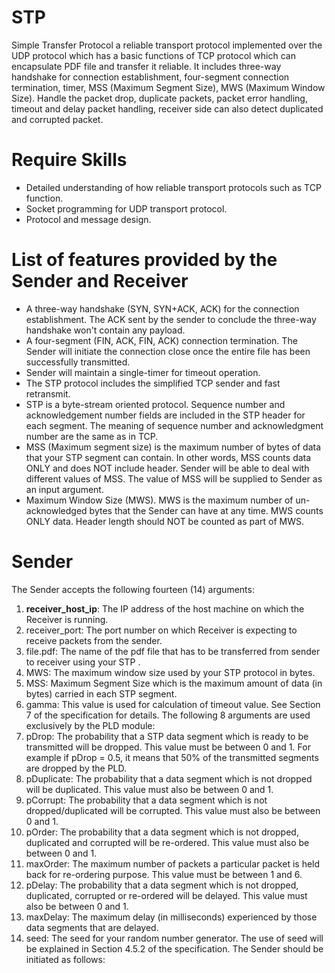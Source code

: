 # STP
Simple Transfer Protocol
a reliable transport protocol implemented over the UDP protocol which has a basic functions of TCP protocol which can encapsulate PDF file and transfer it reliable. It includes three-way handshake for connection establishment, four-segment connection termination, timer, MSS (Maximum Segment Size), MWS (Maximum Window Size). Handle the packet drop, duplicate packets, packet error handling, timeout and delay packet handling, receiver side can also detect duplicated and corrupted packet. 

# Require Skills
* Detailed understanding of how reliable transport protocols such as TCP function.
* Socket programming for UDP transport protocol.
* Protocol and message design.

# List of features provided by the Sender and Receiver
* A three-way handshake (SYN, SYN+ACK, ACK) for the connection establishment. The ACK sent by the sender to conclude the three-way handshake won't contain any payload.
* A four-segment (FIN, ACK, FIN, ACK) connection termination. The Sender will initiate the connection close once the entire file has been successfully transmitted.
* Sender will maintain a single-timer for timeout operation. 
* The STP protocol includes the simplified TCP sender and fast retransmit.
* STP is a byte-stream oriented protocol. Sequence number and acknowledgement number fields are included in the STP header for each segment. The meaning of sequence number and acknowledgment number are the same as in TCP.
* MSS (Maximum segment size) is the maximum number of bytes of data that your STP segment can
contain. In other words, MSS counts data ONLY and does NOT include header. Sender will be able to deal with different values of MSS. The value of MSS will be supplied to Sender as an input argument.
* Maximum Window Size (MWS). MWS is the maximum number of un-acknowledged bytes that the Sender can have at any time. MWS counts ONLY data. Header length should NOT be counted as part of MWS.

# Sender
The Sender accepts the following fourteen (14) arguments:
1. <b>receiver_host_ip</b>: The IP address of the host machine on which the Receiver is running.
2. receiver_port: The port number on which Receiver is expecting to receive packets from the
sender.
3. file.pdf: The name of the pdf file that has to be transferred from sender to receiver using your STP .
4. MWS: The maximum window size used by your STP protocol in bytes. 
5. MSS: Maximum Segment Size which is the maximum amount of data (in bytes) carried in each STP segment. 
6. gamma: This value is used for calculation of timeout value. See Section 7 of the specification for details.
The following 8 arguments are used exclusively by the PLD module:
7. pDrop: The probability that a STP data segment which is ready to be transmitted will be dropped. This value must be between 0 and 1. For example if pDrop = 0.5, it means that 50% of the transmitted segments are dropped by the PLD.
8. pDuplicate: The probability that a data segment which is not dropped will be duplicated. This value must also be between 0 and 1.
9. pCorrupt: The probability that a data segment which is not dropped/duplicated will be corrupted. This value must also be between 0 and 1.
10. pOrder: The probability that a data segment which is not dropped, duplicated and corrupted will be re-ordered. This value must also be between 0 and 1.
11. maxOrder: The maximum number of packets a particular packet is held back for re-ordering purpose. This value must be between 1 and 6.
12. pDelay: The probability that a data segment which is not dropped, duplicated, corrupted or re-ordered will be delayed. This value must also be between 0 and 1.
13. maxDelay: The maximum delay (in milliseconds) experienced by those data segments that are delayed.
14. seed: The seed for your random number generator. The use of seed will be explained in Section 4.5.2 of the specification.
The Sender should be initiated as follows:

